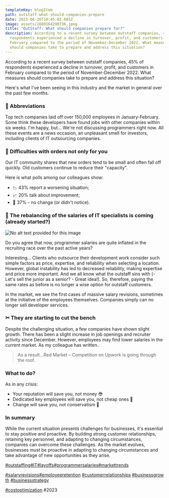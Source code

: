 ```yaml
---
templateKey: blogItem
path: outstaff-what-should-companies-prepare
date: 2023-06-26T10:45:02.685Z
image: assets/1680164290736.jpeg
title: "OutStaff: What should companies prepare for?"
description: According to a recent survey between outstaff companies, 45% of
  respondents experienced a decline in turnover, profit, and customers in
  February compared to the period of November-December 2022. What measures
  should companies take to prepare and address this situation?
---
```

According to a recent survey between outstaff companies, 45% of respondents experienced a decline in turnover, profit, and customers in February compared to the period of November-December 2022. What measures should companies take to prepare and address this situation?

Here's what I've been seeing in this industry and the market in general over the past few months.

### 💼 Abbreviations

Top tech companies laid off over 150,000 employees in January-February. Some think these developers have found jobs with other companies within six weeks. I'm happy, but... We're not discussing programmers right now. All these events are a news occasion, an unpleasant smell for investors, including clients of IT outsourcing companies.

### 🧾 Difficulties with orders not only for you

Our IT community shares that new orders tend to be small and often fall off quickly. Old customers continue to reduce their "capacity".

Here is what polls among our colleagues show:

* 📉 43% report a worsening situation;
* 📈 20% talk about improvement;
* 🔄 37% - no change (or didn't notice).

### 💸 The rebalancing of the salaries of IT specialists is coming (already started?)

![No alt text provided for this image](https://media.licdn.com/dms/image/D4D12AQFK3lsDcaem6w/article-inline_image-shrink_1000_1488/0/1680164693023?e=1694649600&v=beta&t=l6ty_mZXz8TaWHD5aL3z6JInT5Ot8_xXUQxMcgJLhAw)

Do you agree that now, programmer salaries are quite inflated in the recruiting race over the past active years? 

Interesting... Clients who outsource their development work consider such simple factors as price, expertise, and reliability when selecting a location. However, global instability has led to decreased reliability, making expertise and price more important. And we all know what the outstaff sins with (- Let's sell the junior as a senior? - Great idea!). So, therefore, paying the same rates as before is no longer a wise option for outstaff customers.

In the market, we see the first cases of massive salary revisions, sometimes at the initiative of the employees themselves. Companies simply can no longer sell developer services.

### ✂ They are starting to cut the bench

Despite the challenging situation, a few companies have shown slight growth. There has been a slight increase in job openings and recruiter activity since December. However, employees may find lower salaries in the current market. As my colleague has written..

> As a result…Red Market – Competition on Upwork is going through the roof.

### What to do?

As in any crisis:

* Your reputation will save you, not money 😎
* Dedicated key employees will save you, not cheap ones 🧐
* Change will save you, not conservatism 🤠

### In summary

While the current situation presents challenges for businesses, it's essential to stay positive and proactive. By building strong customer relationships, retaining key personnel, and adapting to changing circumstances, companies can overcome these challenges. As the market evolves, businesses must be proactive in adapting to changing circumstances and take advantage of new opportunities as they arise.

[\#outstaffing](https://www.linkedin.com/feed/hashtag/outstaffing)[\#IT](https://www.linkedin.com/feed/hashtag/it)[\#layoffs](https://www.linkedin.com/feed/hashtag/layoffs)[\#programmersalaries](https://www.linkedin.com/feed/hashtag/programmersalaries)[\#markettrends](https://www.linkedin.com/feed/hashtag/markettrends)

[\#salaryrevisions](https://www.linkedin.com/feed/hashtag/salaryrevisions)[\#employeeretention](https://www.linkedin.com/feed/hashtag/employeeretention) [\#customerrelationships](https://www.linkedin.com/feed/hashtag/customerrelationships) [\#businessgrowth](https://www.linkedin.com/feed/hashtag/businessgrowth) [\#businessstrategy](https://www.linkedin.com/feed/hashtag/businessstrategy) 

[\#costoptimization](https://www.linkedin.com/feed/hashtag/costoptimization) #2023